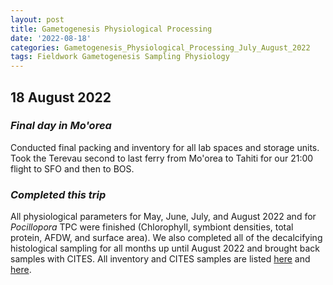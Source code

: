 ```yaml
---
layout: post
title: Gametogenesis Physiological Processing
date: '2022-08-18'
categories: Gametogenesis_Physiological_Processing_July_August_2022
tags: Fieldwork Gametogenesis Sampling Physiology
---
```


## 18 August 2022

### *Final day in Mo'orea*

Conducted final packing and inventory for all lab spaces and storage units. Took the Terevau second to last ferry from Mo'orea to Tahiti for our 21:00 flight to SFO and then to BOS.

### *Completed this trip*

All physiological parameters for May, June, July, and August 2022 and for *Pocillopora* TPC were finished (Chlorophyll, symbiont densities, total protein, AFDW, and surface area). We also completed all of the decalcifying histological sampling for all months up until August 2022 and brought back samples with CITES. All inventory and CITES samples are listed [here](https://docs.google.com/spreadsheets/d/1sgGuX6GCzzPdT06Gl70jYrfbIwLqKXhN7VtrNLGbqak/edit#gid=1187370841) and [here](https://docs.google.com/spreadsheets/d/1JAC9DE3Co10-FSNmLF7CrIAVKgGDqjx77uERl1C8cFc/edit#gid=452056180). 



